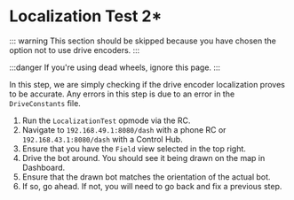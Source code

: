 # Localization Test 2\*

<HideAyudeWrapper :skipIfDriveEncoders="true">
::: warning
This section should be skipped because you have chosen the option not to use drive encoders.
:::
</HideAyudeWrapper>

:::danger
If you're using dead wheels, ignore this page.
:::

In this step, we are simply checking if the drive encoder localization proves to be accurate. Any errors in this step is due to an error in the `DriveConstants` file.

1. Run the `LocalizationTest` opmode via the RC.
2. Navigate to `192.168.49.1:8080/dash` with a phone RC or `192.168.43.1:8080/dash` with a Control Hub.
3. Ensure that you have the `Field` view selected in the top right.
4. Drive the bot around. You should see it being drawn on the map in Dashboard.
5. Ensure that the drawn bot matches the orientation of the actual bot.
6. If so, go ahead. If not, you will need to go back and fix a previous step.
